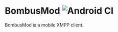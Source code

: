 # BombusMod ![Android CI][Badge]

BombusMod is a mobile XMPP client.

[Badge]: https://github.com/BombusMod/BombusMod/workflows/Android%20CI/badge.svg
